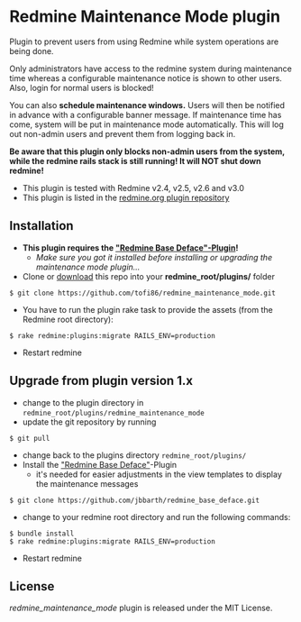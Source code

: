 Redmine Maintenance Mode plugin
========================

Plugin to prevent users from using Redmine while system operations are being done.

Only administrators have access to the redmine system during maintenance time whereas a configurable maintenance notice is shown to other users. Also, login for normal users is blocked!

You can also **schedule maintenance windows.** Users will then be notified in advance with a configurable banner message. If maintenance time has come, system will be put in maintenance mode automatically. This will log out non-admin users and prevent them from logging back in.

**Be aware that this plugin only blocks non-admin users from the system, while the redmine rails stack is still running! It will NOT shut down redmine!**

* This plugin is tested with Redmine v2.4, v2.5, v2.6 and v3.0
* This plugin is listed in the [redmine.org plugin repository](http://www.redmine.org/plugins/redmine_maintenance_mode)


Installation
------------

* **This plugin requires the ["Redmine Base Deface"-Plugin](https://github.com/jbbarth/redmine_base_deface)!**
  * *Make sure you got it installed before installing or upgrading the maintenance mode plugin...*
* Clone or [download](https://github.com/tofi86/redmine_maintenance_mode/releases) this repo into your **redmine_root/plugins/** folder
```
$ git clone https://github.com/tofi86/redmine_maintenance_mode.git
```
* You have to run the plugin rake task to provide the assets (from the Redmine root directory):
```
$ rake redmine:plugins:migrate RAILS_ENV=production
```
* Restart redmine


Upgrade from plugin version 1.x
-------------------------------

* change to the plugin directory in `redmine_root/plugins/redmine_maintenance_mode`
* update the git repository by running
```
$ git pull
```
* change back to the plugins directory `redmine_root/plugins/`
* Install the ["Redmine Base Deface"](https://github.com/jbbarth/redmine_base_deface)-Plugin
  * it's needed for easier adjustments in the view templates to display the maintenance messages
```
$ git clone https://github.com/jbbarth/redmine_base_deface.git
```
* change to your redmine root directory and run the following commands:
```
$ bundle install
$ rake redmine:plugins:migrate RAILS_ENV=production
```
* Restart redmine


License
-------

*redmine_maintenance_mode* plugin is released under the MIT License.
